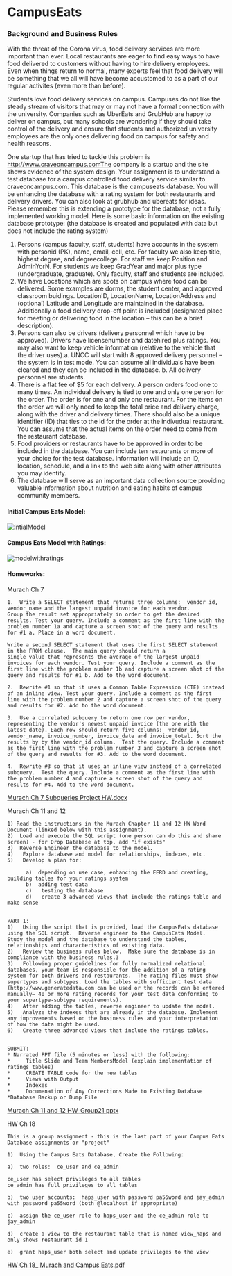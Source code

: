 # CampusEats

### Background and Business Rules
    
With the threat of the Corona virus, food delivery services are more important than ever.  Local restaurants are eager to find easy ways to have food delivered to customers without having to hire delivery employees. Even when things return to normal, many experts feel that food delivery will be something that we all will have become accustomed to as a part of our regular activites (even more than before).  
    
Students love food delivery services on campus.  Campuses do not like the steady stream of visitors that may or  may not have a formal connection with the university.  Companies such as UberEats and GrubHub are happy to deliver on campus, but many schools are wondering if they should take control of the delivery and ensure that students and authorized university employees are the only ones delivering food on campus for safety and health reasons.
    
One startup that has tried to tackle this problem  is http://www.craveoncampus.comThe company is a startup and  the site shows evidence of the system design.  Your assignment is to understand a test database for a campus controlled food delivery service similar to craveoncampus.com.  This database is the campuseats database.  You will be enhancing the database with a rating system for both restaurants and delivery drivers.  You can also look at grubhub and ubereats for ideas.  Please remember this is extending a prototype for the database, not a fully implemented working model.   Here is some basic information on the existing database prototype: (the database is created and populated with data but does not include the rating system)

1)   Persons (campus faculty, staff, students) have accounts in the system with personid (PK), name, email, cell, etc.  For faculty we also keep title, highest degree, and degreecollege.  For staff we keep Position and AdminYorN.  For students we keep GradYear and major plus type (undergraduate, graduate).  Only faculty, staff and students are included.
2)   We have Locations which are spots on campus where food can be delivered.  Some examples are dorms, the student center, and approved classroom buidings.  LocationID, LocationName, LocationAddress and (optional) Latitude and Longitude are maintained in the database. Additionally a food delivery drop-off point is included (designated place for meeting or delivering food in the location – this can be a brief description).
3)   Persons can also be drivers (delivery personnel which have to be approved). Drivers have licensenumber and datehired plus ratings. You may also want to keep vehicle information (relative to the vehicle that the driver uses).a.   UNCC will start with 8 approved delivery personnel – the system is in test mode.  You can assume all individuals have been cleared and they can be included in the database.  b.   All delivery personnel are students.
4)   There is a flat fee of $5 for each delivery.  A person orders food one to many times.  An individual delivery is tied to one and only one person for the order.  The order is for one and only one restaurant.  For the items on the order we will only need to keep the total price and delivery charge, along with the driver and delivery times.  There should also be a unique identifier (ID) that ties to the id for the order at the indivudual restaurant.  You can assume that the actual items on the order need to come from the restaurant database.
5)   Food providers or restaurants have to be approved in order to be included in the database.  You can include ten restaurants or more of your choice for the test database.  Information will include an ID, location, schedule, and a link to the web site along with other attributes you may identify.
6)   The database will serve as an important data collection source providing valuable information about nutrition and eating habits of campus community members.
      
#### Initial Campus Eats Model:      
![intialModel](https://user-images.githubusercontent.com/42848488/117146361-21d6a180-ad82-11eb-9609-ee8de6ad4877.png)

#### Campus Eats Model with Ratings:
![modelwithratings](https://user-images.githubusercontent.com/42848488/117146363-226f3800-ad82-11eb-85a5-92ce64ce2b82.png)

#### Homeworks:

Murach Ch 7

    1.  Write a SELECT statement that returns three columns:  vendor id, vendor_name and the largest unpaid invoice for each vendor.
    Group the result set appropriately in order to get the desired results. Test your query. Include a comment as the first line with the problem number 1a and capture a screen shot of the query and results for #1 a. Place in a word document.

    Write a second SELECT statement that uses the first SELECT statement in the FROM clause.  The main query should return a
    single value that represents the average of the largest unpaid invoices for each vendor. Test your query. Include a comment as the first line with the problem number 1b and capture a screen shot of the query and results for #1 b. Add to the word document.

    2.  Rewrite #1 so that it uses a Common Table Expression (CTE) instead of an inline view. Test your query. Include a comment as the first line with the problem number 2 and capture a screen shot of the query and results for #2. Add to the word document.

    3.  Use a correlated subquery to return one row per vendor, representing the vendor's newest unpaid invoice (the one with the latest date). Each row should return five columns:  vendor_id, vendor_name, invoice_number, invoice_date and invoice_total. Sort the results by by the vendor_id column.  Test the query. Include a comment as the first line with the problem number 3 and capture a screen shot of the query and results for #3. Add to the word document.

    4.  Rewrite #3 so that it uses an inline view instead of a correlated subquery.  Test the query. Include a comment as the first line with the problem number 4 and capture a screen shot of the query and results for #4. Add to the word document.

[Murach Ch 7 Subqueries Project HW.docx](https://github.com/achung3/CampusEats/files/6424562/Murach.Ch.7.Subqueries.Project.HW.docx)


Murach Ch 11 and 12

    1) Read the instructions in the Murach Chapter 11 and 12 HW Word Document (linked below with this assignment). 
    2)  Load and execute the SQL script (one person can do this and share screen) - for Drop Database at top, add "if exists"
    3)  Reverse Engineer the database to the model.
    4)   Explore database and model for relationships, indexes, etc.
    5)   Develop a plan for:

          a)  depending on use case, enhancing the EERD and creating, building tables for your ratings system
          b)  adding test data
          c)   testing the database
          d)   create 3 advanced views that include the ratings table and make sense


    PART 1:
    1)   Using the script that is provided, load the CampusEats database using the SQL script.  Reverse engineer to the CampusEats Model.  Study the model and the database to understand the tables, relationships and characteristics of existing data.
    2)   Review the business rules below.  Make sure the database is in compliance with the business rules.3
    3)   Following proper guidelines for fully normalized relational databases, your team is responsible for the addition of a rating system for both drivers and restaurants.  The rating files must show supertypes and subtypes. Load the tables with sufficient test data (http://www.generatedata.com can be used or the records can be entered manually– 40 or more rating records for your test data conforming to your supertype-subtype requirements).
    4)   After adding the tables, reverse engineer to update the model.
    5)   Analyze the indexes that are already in the database. Implement any improvements based on the business rules and your interpretation of how the data might be used.
    6)   Create three advanced views that include the ratings tables.
    
    
    SUBMIT:
    * Narrated PPT file (5 minutes or less) with the following:
    *     Title Slide and Team MembersModel (explain implementation of ratings tables)
    *     CREATE TABLE code for the new tables
    *     Views with Output 
    *     Indexes
    *     Documenation of Any Corrections Made to Existing Database 
    *Database Backup or Dump File 
    
    

[Murach Ch 11 and 12 HW_Group21.pptx](https://github.com/achung3/CampusEats/files/6424558/Murach.Ch.11.and.12.HW_Group21.pptx)


HW Ch 18

    This is a group assignment - this is the last part of your Campus Eats Database assignments or "project"

    1)  Using the Campus Eats Database, Create the Following:

    a)  two roles:  ce_user and ce_admin

    ce_user has select privileges to all tables
    ce_admin has full privileges to all tables

    b)  two user accounts:  haps_user with password pa55word and jay_admin with password pa55word (both @localhost if appropriate)

    c)  assign the ce_user role to haps_user and the ce_admin role to jay_admin

    d)  create a view to the restaurant table that is named view_haps and only shows restaurant id 1

    e)  grant haps_user both select and update privileges to the view

[HW Ch 18_ Murach and Campus Eats.pdf](https://github.com/achung3/CampusEats/files/6427306/HW.Ch.18_.Murach.and.Campus.Eats.pdf)
